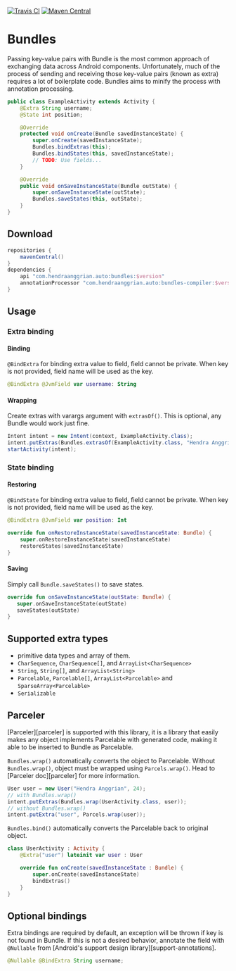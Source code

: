 [![Travis CI](https://img.shields.io/travis/com/hendraanggrian/bundles)](https://www.travis-ci.com/github/hendraanggrian/bundles/)
[![Maven Central](https://img.shields.io/maven-central/v/com.hendraanggrian.auto/bundles)](https://search.maven.org/artifact/com.hendraanggrian.auto/bundles/)

# Bundles

Passing key-value pairs with Bundle is the most common approach of exchanging data across Android components.
Unfortunately, much of the process of sending and receiving those key-value pairs (known as extra) requires a lot of boilerplate code.
Bundles aims to minify the process with annotation processing.

```java
public class ExampleActivity extends Activity {
    @Extra String username;
    @State int position;

    @Override
    protected void onCreate(Bundle savedInstanceState) {
        super.onCreate(savedInstanceState);
        Bundles.bindExtras(this);
        Bundles.bindStates(this, savedInstanceState);
        // TODO: Use fields...
    }

    @Override
    public void onSaveInstanceState(Bundle outState) {
        super.onSaveInstanceState(outState);
        Bundles.saveStates(this, outState);
    }
}
```

## Download

```gradle
repositories {
    mavenCentral()
}
dependencies {
    api "com.hendraanggrian.auto:bundles:$version"
    annotationProcessor "com.hendraanggrian.auto:bundles-compiler:$version" // or kapt
}
```

## Usage

### Extra binding

#### Binding

`@BindExtra` for binding extra value to field, field cannot be private.
When key is not provided, field name will be used as the key.

```kotlin
@BindExtra @JvmField var username: String
```

#### Wrapping

Create extras with varargs argument with `extrasOf()`.
This is optional, any Bundle would work just fine.

```java
Intent intent = new Intent(context, ExampleActivity.class);
intent.putExtras(Bundles.extrasOf(ExampleActivity.class, "Hendra Anggrian", 24));
startActivity(intent);
```

### State binding

#### Restoring

`@BindState` for binding extra value to field, field cannot be private.
When key is not provided, field name will be used as the key.

```kotlin
@BindExtra @JvmField var position: Int

override fun onRestoreInstanceState(savedInstanceState: Bundle) {
    super.onRestoreInstanceState(savedInstanceState)
    restoreStates(savedInstanceState)
}
```

#### Saving

Simply call `Bundle.saveStates()` to save states.

```kotlin
override fun onSaveInstanceState(outState: Bundle) {
   super.onSaveInstanceState(outState)
   saveStates(outState)
}
```

## Supported extra types

- primitive data types and array of them.
- `CharSequence`, `CharSequence[]`, and `ArrayList<CharSequence>`
- `String`, `String[]`, and `ArrayList<String>`
- `Parcelable`, `Parcelable[]`, `ArrayList<Parcelable>` and `SparseArray<Parcelable>`
- `Serializable`

## Parceler

[Parceler][parceler] is supported with this library, it is a library that easily makes any object implements Parcelable with generated code, making it able to be inserted to Bundle as Parcelable.

`Bundles.wrap()` automatically converts the object to Parcelable.
Without `Bundles.wrap()`, object must be wrapped using `Parcels.wrap()`.
Head to [Parceler doc][parceler] for more information.

```java
User user = new User("Hendra Anggrian", 24);
// with Bundles.wrap()
intent.putExtras(Bundles.wrap(UserActivity.class, user));
// without Bundles.wrap()
intent.putExtra("user", Parcels.wrap(user));
```

`Bundles.bind()` automatically converts the Parcelable back to original object.

```kotlin
class UserActivity : Activity {
    @Extra("user") lateinit var user : User

    override fun onCreate(savedInstanceState : Bundle) {
        super.onCreate(savedInstanceState)
        bindExtras()
    }
}
```

## Optional bindings

Extra bindings are required by default, an exception will be thrown if key is not found in Bundle.
If this is not a desired behavior, annotate the field with `@Nullable` from [Android's support design library][support-annotations].

```java
@Nullable @BindExtra String username;
```
